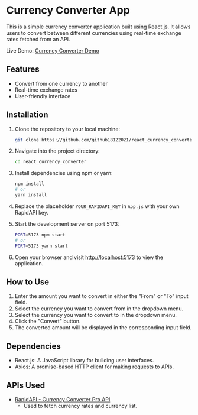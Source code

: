 # Currency Converter App

This is a simple currency converter application built using React.js. It allows users to convert between different currencies using real-time exchange rates fetched from an API.

Live Demo: [Currency Converter Demo](https://glittering-sunshine-ab4d4d.netlify.app/)

## Features

- Convert from one currency to another
- Real-time exchange rates
- User-friendly interface

## Installation

1. Clone the repository to your local machine:

   ```bash
   git clone https://github.com/github18122021/react_currency_converter.git
   ```

2. Navigate into the project directory:

   ```bash
   cd react_currency_converter
   ```

3. Install dependencies using npm or yarn:

   ```bash
   npm install
   # or
   yarn install
   ```

4. Replace the placeholder `YOUR_RAPIDAPI_KEY` in `App.js` with your own RapidAPI key.

5. Start the development server on port 5173:

   ```bash
   PORT=5173 npm start
   # or
   PORT=5173 yarn start
   ```

6. Open your browser and visit [http://localhost:5173](http://localhost:5173) to view the application.

## How to Use

1. Enter the amount you want to convert in either the "From" or "To" input field.
2. Select the currency you want to convert from in the dropdown menu.
3. Select the currency you want to convert to in the dropdown menu.
4. Click the "Convert" button.
5. The converted amount will be displayed in the corresponding input field.

## Dependencies

- React.js: A JavaScript library for building user interfaces.
- Axios: A promise-based HTTP client for making requests to APIs.

## APIs Used

- [RapidAPI - Currency Converter Pro API](https://rapidapi.com/Dezento/api/currency-converter-pro1/)
  - Used to fetch currency rates and currency list.



